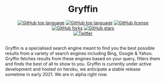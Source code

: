 <h1 align="center">Gryffin</h1>
<p align="center">
<a href="https://github.com/halo-legion/gryffin/search?l=python"><img alt="GitHub top language" src="https://img.shields.io/github/languages/top/halo-legion/gryffin"></a>
<a href="#"><img alt="GitHub top language" src="https://img.shields.io/badge/development-in%20progress-brightgreen"></a>
<a href="https://github.com/halo-legion/gryffin/blob/master/LICENSE"><img alt="GitHub license" src="https://img.shields.io/github/license/halo-legion/gryffin"></a>
<a href="https://github.com/halo-legion/gryffin/network"><img alt="GitHub forks" src="https://img.shields.io/github/forks/halo-legion/gryffin"></a>
<a href="https://github.com/halo-legion/gryffin/stargazers"><img alt="GitHub stars" src="https://img.shields.io/github/stars/halo-legion/gryffin"></a>
<br />
<a href="https://twitter.com/intent/tweet?text=Wow:&url=https%3A%2F%2Fgithub.com%2Fhalo-legion%2Fgryffin"><img alt="Twitter" src="https://img.shields.io/twitter/url?style=social&url=https%3A%2F%2Ftwitter.com%2F"></a>
</p>
<br />
Gryffin is a specialised search engine meant to find you the best possible results from a variety of search engines including Bing, Google & Yahoo. Gryffin fetches results from these engines based on your query, filters them and finds the best of all to show to you. Gryffin is currently under active development and hosted on heroku, we anticipate a stable release sometime in early 2021. We are in alpha right now.
